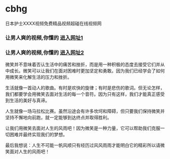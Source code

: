 # cbhg
日本护士XXXX视频免费精品视频超碰在线视频网
                 
### 让男人爽的视频,你懂的  [进入网址1](https://jaakcc.com/?444)

### 让男人爽的视频,你懂的  [进入网址2](https://jaamcc.com/?444)
                       
微笑并不意味着否认生活中的痛苦和挫折，而是用一种积极的态度去接受它们并从中成长。微笑可以让我们在面对困难时更加坚定和勇敢。因为我们已经学会了如何用微笑来化解生活的压力和挫折。

生活就像一首动人的歌曲。有时是欢快的旋律；有时是悲伤的歌词。但无论怎样，我们都要学会用微笑去面对生活的每一个音符。因为只有这样，我们才能真正感受到生活的美好与真谛。

人生就像一场马拉松比赛。虽然沿途会有许多坎坷和障碍，但只要我们保持微笑并坚持不懈地向前跑，就一定能够到达终点并取得胜利。

让我们用微笑去面对人生的风雨吧！因为微笑是一种力量，它可以帮助我们克服一切困难并最终实现我们的梦想。

最后我想说：人生不可能一帆风顺只有经历过风风雨雨才能明白它的精彩所以请微笑面对人生的风雨吧！
